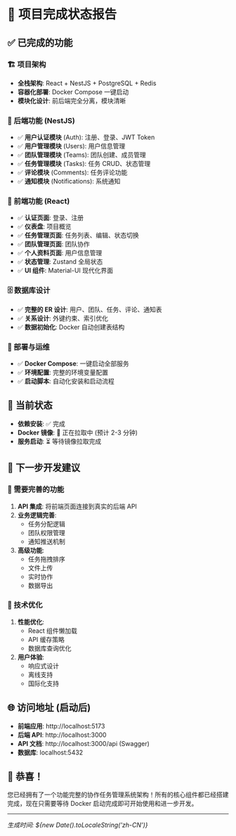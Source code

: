 # 🎉 项目完成状态报告

## ✅ 已完成的功能

### 🏗️ 项目架构
- **全栈架构**: React + NestJS + PostgreSQL + Redis
- **容器化部署**: Docker Compose 一键启动
- **模块化设计**: 前后端完全分离，模块清晰

### 🔧 后端功能 (NestJS)
- ✅ **用户认证模块** (Auth): 注册、登录、JWT Token
- ✅ **用户管理模块** (Users): 用户信息管理
- ✅ **团队管理模块** (Teams): 团队创建、成员管理
- ✅ **任务管理模块** (Tasks): 任务 CRUD、状态管理
- ✅ **评论模块** (Comments): 任务评论功能
- ✅ **通知模块** (Notifications): 系统通知

### 🎨 前端功能 (React)
- ✅ **认证页面**: 登录、注册
- ✅ **仪表盘**: 项目概览
- ✅ **任务管理页面**: 任务列表、编辑、状态切换
- ✅ **团队管理页面**: 团队协作
- ✅ **个人资料页面**: 用户信息管理
- ✅ **状态管理**: Zustand 全局状态
- ✅ **UI 组件**: Material-UI 现代化界面

### 🗄️ 数据库设计
- ✅ **完整的 ER 设计**: 用户、团队、任务、评论、通知表
- ✅ **关系设计**: 外键约束、索引优化
- ✅ **数据初始化**: Docker 自动创建表结构

### 🚀 部署与运维
- ✅ **Docker Compose**: 一键启动全部服务
- ✅ **环境配置**: 完整的环境变量配置
- ✅ **启动脚本**: 自动化安装和启动流程

## 🔄 当前状态
- **依赖安装**: ✅ 完成
- **Docker 镜像**: 🔄 正在拉取中 (预计 2-3 分钟)
- **服务启动**: ⏳ 等待镜像拉取完成

## 📝 下一步开发建议

### 🔨 需要完善的功能
1. **API 集成**: 将前端页面连接到真实的后端 API
2. **业务逻辑完善**: 
   - 任务分配逻辑
   - 团队权限管理
   - 通知推送机制
3. **高级功能**:
   - 任务拖拽排序
   - 文件上传
   - 实时协作
   - 数据导出

### 🎯 技术优化
1. **性能优化**: 
   - React 组件懒加载
   - API 缓存策略
   - 数据库查询优化
2. **用户体验**:
   - 响应式设计
   - 离线支持
   - 国际化支持

## 🌐 访问地址 (启动后)
- **前端应用**: http://localhost:5173
- **后端 API**: http://localhost:3000
- **API 文档**: http://localhost:3000/api (Swagger)
- **数据库**: localhost:5432

## 🎊 恭喜！
您已经拥有了一个功能完整的协作任务管理系统架构！所有的核心组件都已经搭建完成，现在只需要等待 Docker 启动完成即可开始使用和进一步开发。

---
*生成时间: ${new Date().toLocaleString('zh-CN')}*
